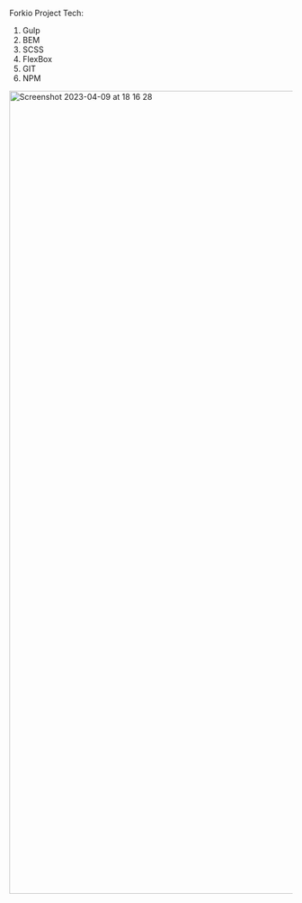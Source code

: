 Forkio Project
Tech:
1. Gulp
2. BEM
3. SCSS
4. FlexBox
5. GIT
6. NPM


<img width="1427" alt="Screenshot 2023-04-09 at 18 16 28" src="https://user-images.githubusercontent.com/101652883/230781151-d3ebd481-4e64-4794-9705-856094c034c4.png">

